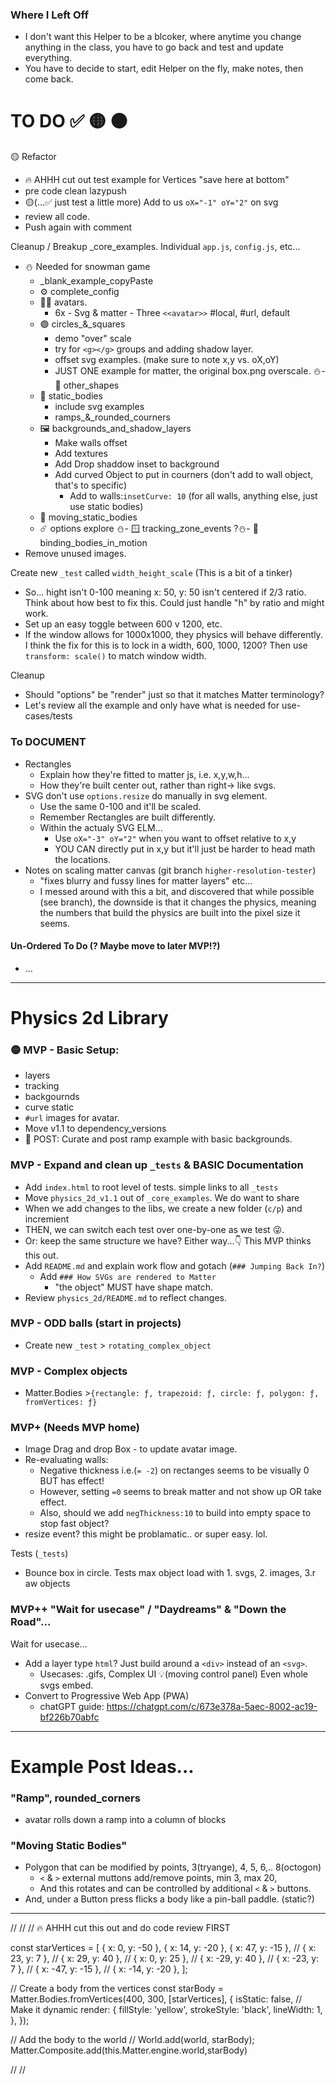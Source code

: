 ### Where I Left Off
- I don't want this Helper to be a blcoker, where anytime you change anything in the class, you have to go back and test and update everything. 
- You have to decide to start, edit Helper on the fly, make notes, then come back. 

# TO DO ✅ 🟡 🟠
🟡 Refactor
- 🔥 AHHH cut out test example for Vertices "save here at bottom" 
- pre code clean lazypush
- 🟡(...✅ just test a little more) Add to us `oX="-1" oY="2"` on svg
- review all code. 
- Push again with comment

Cleanup / Breakup _core_examples. Individual `app.js`, `config.js`, etc... 
- ⛄️ Needed for snowman game 
  - _blank_example_copyPaste
  - ⚙️ complete_config
  - 🙆‍♂️ avatars. 
    - 6x - Svg & matter - Three `<<avatar>>` #local, #url, default
  - 🟣 circles_&_squares
    - demo "over" scale
    - try for `<g></g>` groups and adding shadow layer. 
    - offset svg examples. (make sure to note x,y vs. oX,oY)
    - JUST ONE example for matter, the original box.png overscale. 
⛄️- 🔶 other_shapes
  - 🧱 static_bodies
    - include svg examples
    - ramps_&_rounded_courners
  - 🖼️ backgrounds_and_shadow_layers
    - Make walls offset
    - Add textures
    - Add Drop shaddow inset to background
    - Add curved Object to put in courners (don't add to wall object, that's to specific)
      - Add to walls:`insetCurve: 10` (for all walls, anything else, just use static bodies)
  - 🌋 moving_static_bodies
  - ☄️ options explore
⛄️- 🪟 tracking_zone_events
?⛄️- 🍡 binding_bodies_in_motion
- Remove unused images. 

Create new `_test` called `width_height_scale` (This is a bit of a tinker)
- So... hight isn't 0-100 meaning x: 50, y: 50 isn't centered if 2/3 ratio. Think about how best to fix this. Could just handle "h" by ratio and might work. 
- Set up an easy toggle between 600 v 1200, etc. 
- If the window allows for 1000x1000, they physics will behave differently. I think the fix for this is to lock in a width, 600, 1000, 1200? Then use `transform: scale()` to match window width. 

Cleanup
- Should "options" be "render" just so that it matches Matter terminology?
- Let's review all the example and only have what is needed for use-cases/tests

### To DOCUMENT
- Rectangles
  - Explain how they're fitted to matter js, i.e. x,y,w,h...
  - How they're built center out, rather than right-> like svgs. 
- SVG don't use `options.resize` do manually in svg element.
  - Use the same 0-100 and it'll be scaled. 
  - Remember Rectangles are built differently.
  - Within the actualy SVG ELM...
    - Use `oX="-3" oY="2"` when you want to offset relative to x,y
    - YOU CAN directly put in x,y but it'll just be harder to head math the locations.
- Notes on scaling matter canvas (git branch `higher-resolution-tester`)
  - "fixes blurry and fussy lines for matter layers" etc...
  - I messed around with this a bit, and discovered that while possible (see branch), the downside is that it changes the physics, meaning the numbers that build the physics are built into the pixel size it seems. 

#### Un-Ordered To Do (? Maybe move to later MVP!?)

- ...

----
# Physics 2d Library

### 🟡 MVP - Basic Setup: 
- layers
- tracking
- backgournds
- curve static
- `#url` images for avatar.
- Move v1.1 to dependency_versions
- 🦋 POST: Curate and post ramp example with basic backgrounds. 

### MVP - Expand and clean up `_tests` & BASIC Documentation
- Add `index.html` to root level of tests. simple links to all `_tests`
- Move `physics_2d_v1.1` out of `_core_examples`. We do want to share
- When we add changes to the libs, we create a new folder (`c/p`) and incremient
- THEN, we can switch each test over one-by-one as we test 😜.
- Or: keep the same structure we have? Either way...👇 This MVP thinks this out. 
- Add `README.md` and explain work flow and gotach (`### Jumping Back In?`)
  - Add `### How SVGs are rendered to Matter`
    - "the object" MUST have shape match. 
- Review `physics_2d/README.md` to reflect changes.

### MVP - ODD balls (start in projects)
- Create new `_test` > `rotating_complex_object`

### MVP - Complex objects 
- Matter.Bodies >`{rectangle: ƒ, trapezoid: ƒ, circle: ƒ, polygon: ƒ, fromVertices: ƒ}`

### MVP+ (Needs MVP home)
- Image Drag and drop Box - to update avatar image. 
- Re-evaluating walls:
  - Negative thickness i.e.(`= -2`) on rectanges seems to be visually 0 BUT has effect!
  - However, setting `=0` seems to break matter and not show up OR take effect.
  - Also, should we add `negThickness:10` to build into empty space to stop fast object?
- resize event? this might be problamatic.. or super easy. lol. 

Tests (`_tests`)
- Bounce box in circle. Tests max object load with 1. svgs, 2. images, 3.r aw objects

### MVP++ "Wait for usecase" / "Daydreams" & "Down the Road"...

Wait for usecase...
- Add a layer type `html`? Just build around a `<div>` instead of an `<svg>`. 
  - Usecases: .gifs, Complex UI 💡(moving control panel) Even whole svgs embed.
- Convert to Progressive Web App (PWA) 
  - chatGPT guide: https://chatgpt.com/c/673e378a-5aec-8002-ac19-bf226b70abfc

----
# Example Post Ideas...

### "Ramp", rounded_corners
- avatar rolls down a ramp into a column of blocks 

### "Moving Static Bodies"
- Polygon that can be modified by points, 3(tryange), 4, 5, 6,.. 8(octogon)
  - `<` & `>` external muttons add/remove points, min 3, max 20,  
  - And this rotates and can be controlled by additional `<` & `>` buttons.
- And, under a Button press flicks a body like a pin-ball paddle. (static?)



----

//
//
// 🔥 AHHH cut this out and do code review FIRST

const starVertices = [
  { x: 0, y: -50 },
  { x: 14, y: -20 },
  { x: 47, y: -15 },
  // { x: 23, y: 7 },
  // { x: 29, y: 40 },
  // { x: 0, y: 25 },
  // { x: -29, y: 40 },
  // { x: -23, y: 7 },
  // { x: -47, y: -15 },
  // { x: -14, y: -20 },
];

// Create a body from the vertices
const starBody = Matter.Bodies.fromVertices(400, 300, [starVertices], {
  isStatic: false, // Make it dynamic
  render: {
      fillStyle: 'yellow',
      strokeStyle: 'black',
      lineWidth: 1,
  },
});

// Add the body to the world
// World.add(world, starBody);
Matter.Composite.add(this.Matter.engine.world,starBody)

//
//
